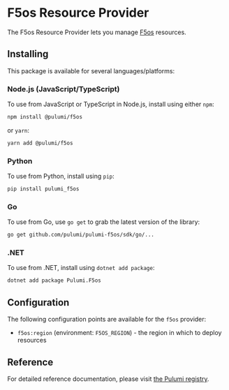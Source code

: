 # F5os Resource Provider

The F5os Resource Provider lets you manage [F5os](http://example.com) resources.

## Installing

This package is available for several languages/platforms:

### Node.js (JavaScript/TypeScript)

To use from JavaScript or TypeScript in Node.js, install using either `npm`:

```bash
npm install @pulumi/f5os
```

or `yarn`:

```bash
yarn add @pulumi/f5os
```

### Python

To use from Python, install using `pip`:

```bash
pip install pulumi_f5os
```

### Go

To use from Go, use `go get` to grab the latest version of the library:

```bash
go get github.com/pulumi/pulumi-f5os/sdk/go/...
```

### .NET

To use from .NET, install using `dotnet add package`:

```bash
dotnet add package Pulumi.F5os
```

## Configuration

The following configuration points are available for the `f5os` provider:

- `f5os:region` (environment: `F5OS_REGION`) - the region in which to deploy resources

## Reference

For detailed reference documentation, please visit [the Pulumi registry](https://www.pulumi.com/registry/packages/f5os/api-docs/).
